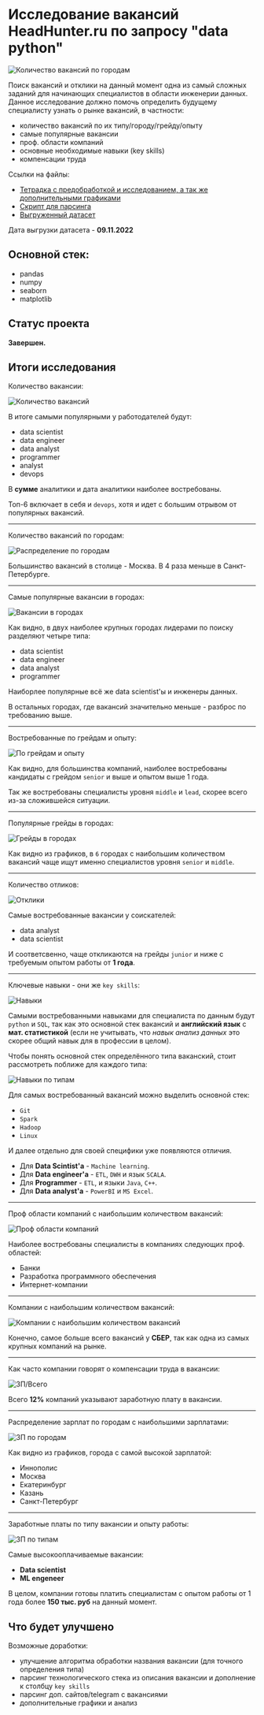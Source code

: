 # Исследование вакансий HeadHunter.ru по запросу "data python"

![Количество вакансий по городам](https://github.com/KirillErokhin/hh_parser/blob/main/img/rus_vac.jpg)

Поиск вакансий и отклики на данный момент одна из самый сложных заданий для начинающих специалистов в области инженерии данных. Данное исследование должно помочь определить будущему специалисту узнать о рынке вакансий, в частности:
- количество вакансий по их типу/городу/грейду/опыту
- самые популярные вакансии
- проф. области компаний
- основные необходимые навыки (key skills)
- компенсации труда

Ссылки на файлы:

* [Тетрадка с предобработкой и исследованием, а так же дополнительными графиками](https://github.com/KirillErokhin/hh_parser/blob/main/hh_dp_EDA.ipynb)
* [Скрипт для парсинга](https://github.com/KirillErokhin/hh_parser/blob/main/hh_parser.py)
* [Выгруженный датасет](https://github.com/KirillErokhin/hh_parser/blob/main/data_python.csv)

Дата выгрузки датасета - **09.11.2022**

## Основной стек:
- pandas
- numpy
- seaborn
- matplotlib

## Статус проекта

**Завершен.**

## Итоги исследования 

Количество вакансии:

![Количество вакансий](https://github.com/KirillErokhin/hh_parser/blob/main/img/vacancies_count.jpg)

В итоге самыми популярными у работодателей будут:

- data scientist
- data engineer
- data analyst
- programmer
- analyst
- devops

В **сумме** аналитики и дата аналитики наиболее востребованы.

Топ-6 включает в себя и `devops`, хотя и идет с большим отрывом от популярных вакансий.

---

Количество вакансий по городам:

![Распределение по городам](https://github.com/KirillErokhin/hh_parser/blob/main/img/vacancies_cities.jpg)

Большинство вакансий в столице - Москва. В 4 раза меньше в Санкт-Петербурге.

---

Самые популярные вакансии в городах:

![Вакансии в городах](https://github.com/KirillErokhin/hh_parser/blob/main/img/pies_types_cities.jpg)

Как видно, в двух наиболее крупных городах лидерами по поиску разделяют четыре типа:

- data scientist
- data engineer
- data analyst
- programmer

Наиборлее популярные всё же data scientist'ы и инженеры данных.

В остальных городах, где вакансий значительно меньше - разброс по требованию выше.

---

Востребованные по грейдам и опыту:

![По грейдам и опыту](https://github.com/KirillErokhin/hh_parser/blob/main/img/grades_exp_count.jpg)

Как видно, для большинства компаний, наиболее востребованы кандидаты с грейдом `senior` и выше и опытом выше 1 года.

Так же востребованы специалисты уровня `middle` и `lead`, скорее всего из-за сложившейся ситуации.

---

Популярные грейды в городах:

![Грейды в городах](https://github.com/KirillErokhin/hh_parser/blob/main/img/grades_cities_count.jpg)

Как видно из графиков, в `6` городах с наибольшим количеством вакансий чаще ищут именно специалистов уровня `senior` и `middle`.

---

Количество отликов:

![Отклики](https://github.com/KirillErokhin/hh_parser/blob/main/img/responses_count.jpg)

Самые востребованные вакансии у соискателей:

- data analyst
- data scientist

И соответсвенно, чаще откликаются на грейды `junior` и ниже с требуемым опытом работы от **1 года**.

---

Ключевые навыки - они же `key skills`:

![Навыки](https://github.com/KirillErokhin/hh_parser/blob/main/img/ks_ru_en_count.jpg)

Самыми востребованными навыками для специалиста по данным будут `python` и `SQL`, так как это основной стек вакансий и **английский язык** с **мат. статистикой** (если не учитывать, что *навык анализ данных* это скорее общий навык для в профессии в целом).

Чтобы понять основной стек определённого типа ваканский, стоит рассмотреть поближе для каждого типа:

![Навыки по типам](https://github.com/KirillErokhin/hh_parser/blob/main/img/ks_types.jpg)

Для самых востребованный вакансий можно выделить основной стек:

- `Git`
- `Spark`
- `Hadoop`
- `Linux`

И далее отдельно для своей специфики уже появляются отличия.

- Для **Data Scintist'а** - `Machine learning`.
- Для **Data engineer'а** - `ETL`, `DWH` и язык `SCALA`.
- Для **Programmer** - `ETL`, и языки `Java`, `C++`.
- Для **Data analyst'а** - `PowerBI` и `MS Excel`.

---

Проф области компаний с наибольшим количеством вакансий:

![Проф области компаний](https://github.com/KirillErokhin/hh_parser/blob/main/img/ind_count.jpg)

Наиболее востребованы специалисты в компаниях следующих проф. областей:

- Банки
- Разработка программного обеспечения
- Интернет-компании

---

Компании с наибольшим количеством вакансий:

![Компании с наибольшим количеством вакансий](https://github.com/KirillErokhin/hh_parser/blob/main/img/comp_count.jpg)

Конечно, самое больше всего вакансий у **СБЕР**, так как одна из самых крупных компаний на рынке.

---

Как часто компании говорят о компенсации труда в вакансии:

![ЗП/Всего](https://github.com/KirillErokhin/hh_parser/blob/main/img/c_sal.jpg)

Всего **12%** компаний указывают заработную плату в вакансии.

---

Распределение зарплат по городам с наибольшими зарплатами:

![ЗП по городам](https://github.com/KirillErokhin/hh_parser/blob/main/img/top_sal_city_f_t.jpg)

Как видно из графиков, города с самой высокой зарплатой:

- Иннополис
- Москва
- Екатеринбург
- Казань
- Санкт-Петербург

---

Заработные платы по типу вакансии и опыту работы:

![ЗП по типам](https://github.com/KirillErokhin/hh_parser/blob/main/img/type_exp_sal.jpg)

Cамые высокооплачиваемые вакансии:

- **Data scientist**
- **ML engeneer**

В целом, компании готовы платить специалистам с опытом работы от 1 года более **150 тыс. руб** на данный момент.

## Что будет улучшено

Возможные доработки:

- улучшение алгоритма обработки названия вакансии (для точного определения типа)
- парсинг технологического стека из описания вакансии и дополнение к столбцу `key skills`
- парсинг доп. сайтов/telegram с вакансиями
- дополнительные графики и анализ

